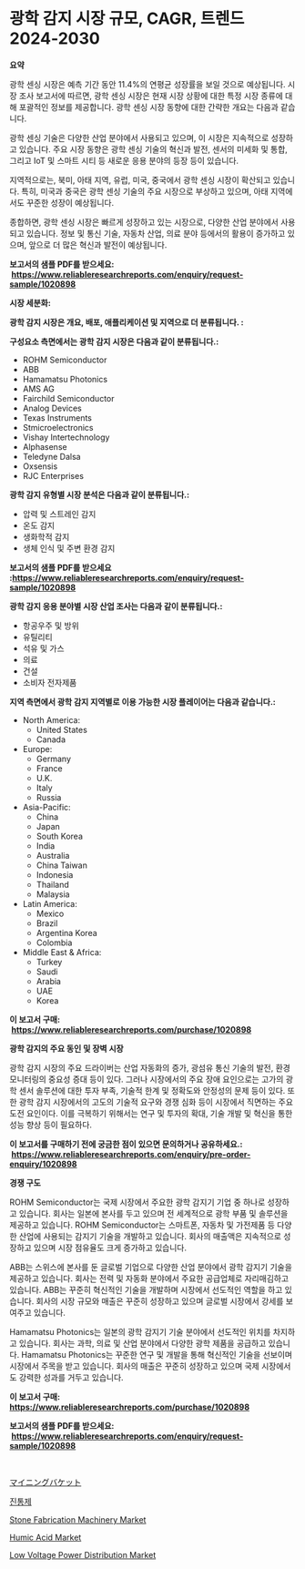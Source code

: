<p><h1>광학 감지 시장 규모, CAGR, 트렌드 2024-2030</h1></p><p><strong>요약</strong></p>
<p><p>광학 센싱 시장은 예측 기간 동안 11.4%의 연평균 성장률을 보일 것으로 예상됩니다. 시장 조사 보고서에 따르면, 광학 센싱 시장은 현재 시장 상황에 대한 특정 시장 종류에 대해 포괄적인 정보를 제공합니다. 광학 센싱 시장 동향에 대한 간략한 개요는 다음과 같습니다.</p><p>광학 센싱 기술은 다양한 산업 분야에서 사용되고 있으며, 이 시장은 지속적으로 성장하고 있습니다. 주요 시장 동향은 광학 센싱 기술의 혁신과 발전, 센서의 미세화 및 통합, 그리고 IoT 및 스마트 시티 등 새로운 응용 분야의 등장 등이 있습니다.</p><p>지역적으로는, 북미, 아태 지역, 유럽, 미국, 중국에서 광학 센싱 시장이 확산되고 있습니다. 특히, 미국과 중국은 광학 센싱 기술의 주요 시장으로 부상하고 있으며, 아태 지역에서도 꾸준한 성장이 예상됩니다.</p><p>종합하면, 광학 센싱 시장은 빠르게 성장하고 있는 시장으로, 다양한 산업 분야에서 사용되고 있습니다. 정보 및 통신 기술, 자동차 산업, 의료 분야 등에서의 활용이 증가하고 있으며, 앞으로 더 많은 혁신과 발전이 예상됩니다.</p></p>
<p><strong>보고서의 샘플 PDF를 받으세요: &nbsp;<a href="https://www.reliableresearchreports.com/enquiry/request-sample/1020898">https://www.reliableresearchreports.com/enquiry/request-sample/1020898</a></strong></p>
<p><strong>시장 세분화:</strong></p>
<p><strong> 광학 감지 시장은 개요, 배포, 애플리케이션 및 지역으로 더 분류됩니다. :</strong></p>
<p><strong>구성요소 측면에서는 광학 감지 시장은 다음과 같이 분류됩니다.:</strong></p>
<p><ul><li>ROHM Semiconductor</li><li>ABB</li><li>Hamamatsu Photonics</li><li>AMS AG</li><li>Fairchild Semiconductor</li><li>Analog Devices</li><li>Texas Instruments</li><li>Stmicroelectronics</li><li>Vishay Intertechnology</li><li>Alphasense</li><li>Teledyne Dalsa</li><li>Oxsensis</li><li>RJC Enterprises</li></ul></p>
<p><strong> 광학 감지 유형별 시장 분석은 다음과 같이 분류됩니다.:</strong></p>
<p><ul><li>압력 및 스트레인 감지</li><li>온도 감지</li><li>생화학적 감지</li><li>생체 인식 및 주변 환경 감지</li></ul></p>
<p><strong>보고서의 샘플 PDF를 받으세요 :<a href="https://www.reliableresearchreports.com/enquiry/request-sample/1020898">https://www.reliableresearchreports.com/enquiry/request-sample/1020898</a></strong></p>
<p><strong> 광학 감지 응용 분야별 시장 산업 조사는 다음과 같이 분류됩니다.:</strong></p>
<p><ul><li>항공우주 및 방위</li><li>유틸리티</li><li>석유 및 가스</li><li>의료</li><li>건설</li><li>소비자 전자제품</li></ul></p>
<p><strong>지역 측면에서 광학 감지 지역별로 이용 가능한 시장 플레이어는 다음과 같습니다.:</strong></p>
<p><ul>
    <li>
        North America:
        <ul>
            <li>United States</li>
            <li>Canada</li>
        </ul>
    </li>
    <li>
        Europe:
        <ul>
            <li>Germany</li>
            <li>France</li>
            <li>U.K.</li>
            <li>Italy</li>
            <li>Russia</li>
        </ul>
    </li>
    <li>
        Asia-Pacific:
        <ul>
            <li>China</li>
            <li>Japan</li>
            <li>South Korea</li>
            <li>India</li>
            <li>Australia</li>
            <li>China Taiwan</li>
            <li>Indonesia</li>
            <li>Thailand</li>
            <li>Malaysia</li>
        </ul>
    </li>
    <li>
        Latin America:
        <ul>
            <li>Mexico</li>
            <li>Brazil</li>
            <li>Argentina Korea</li>
            <li>Colombia</li>
        </ul>
    </li>
    <li>
        Middle East & Africa:
        <ul>
            <li>Turkey</li>
            <li>Saudi</li>
            <li>Arabia</li>
            <li>UAE</li>
            <li>Korea</li>
        </ul>
    </li>
    </ul></p>
<p><strong>이 보고서 구매: &nbsp;<a href="https://www.reliableresearchreports.com/purchase/1020898">https://www.reliableresearchreports.com/purchase/1020898</a></strong></p>
<p><strong>광학 감지의 주요 동인 및 장벽 시장</strong></p>
<p><p>광학 감지 시장의 주요 드라이버는 산업 자동화의 증가, 광섬유 통신 기술의 발전, 환경 모니터링의 중요성 증대 등이 있다. 그러나 시장에서의 주요 장애 요인으로는 고가의 광학 센서 솔루션에 대한 투자 부족, 기술적 한계 및 정확도와 안정성의 문제 등이 있다. 또한 광학 감지 시장에서의 고도의 기술적 요구와 경쟁 심화 등이 시장에서 직면하는 주요 도전 요인이다. 이를 극복하기 위해서는 연구 및 투자의 확대, 기술 개발 및 혁신을 통한 성능 향상 등이 필요하다.</p></p>
<p><strong>이 보고서를 구매하기 전에 궁금한 점이 있으면 문의하거나 공유하세요.: &nbsp;<a href="https://www.reliableresearchreports.com/enquiry/pre-order-enquiry/1020898">https://www.reliableresearchreports.com/enquiry/pre-order-enquiry/1020898</a></strong></p>
<p><strong>경쟁 구도</strong></p>
<p><p>ROHM Semiconductor는 국제 시장에서 주요한 광학 감지기 기업 중 하나로 성장하고 있습니다. 회사는 일본에 본사를 두고 있으며 전 세계적으로 광학 부품 및 솔루션을 제공하고 있습니다. ROHM Semiconductor는 스마트폰, 자동차 및 가전제품 등 다양한 산업에 사용되는 감지기 기술을 개발하고 있습니다. 회사의 매출액은 지속적으로 성장하고 있으며 시장 점유율도 크게 증가하고 있습니다.</p><p>ABB는 스위스에 본사를 둔 글로벌 기업으로 다양한 산업 분야에서 광학 감지기 기술을 제공하고 있습니다. 회사는 전력 및 자동화 분야에서 주요한 공급업체로 자리매김하고 있습니다. ABB는 꾸준히 혁신적인 기술을 개발하며 시장에서 선도적인 역할을 하고 있습니다. 회사의 시장 규모와 매출은 꾸준히 성장하고 있으며 글로벌 시장에서 강세를 보여주고 있습니다.</p><p>Hamamatsu Photonics는 일본의 광학 감지기 기술 분야에서 선도적인 위치를 차지하고 있습니다. 회사는 과학, 의료 및 산업 분야에서 다양한 광학 제품을 공급하고 있습니다. Hamamatsu Photonics는 꾸준한 연구 및 개발을 통해 혁신적인 기술을 선보이며 시장에서 주목을 받고 있습니다. 회사의 매출은 꾸준히 성장하고 있으며 국제 시장에서도 강력한 성과를 거두고 있습니다.</p></p>
<p><strong>이 보고서 구매: &nbsp; <a href="https://www.reliableresearchreports.com/purchase/1020898">https://www.reliableresearchreports.com/purchase/1020898</a></strong></p>
<p><strong>보고서의 샘플 PDF를 받으세요: &nbsp;<a href="https://www.reliableresearchreports.com/enquiry/request-sample/1020898">https://www.reliableresearchreports.com/enquiry/request-sample/1020898</a></strong><strong></strong></p>
<p>&nbsp;</p>
<p><p><a href="https://github.com/ihabdkwlxs948/Market-Research-Report-List-1/blob/main/4593502189544.md">マイニングバケット</a></p><p><a href="https://github.com/hxzi07639916/Market-Research-Report-List-1/blob/main/3319920189359.md">진통제</a></p><p><a href="https://issuu.com/reportprime-2/docs/stone-fabrication-machinery-market-size-2030.pptx">Stone Fabrication Machinery Market</a></p><p><a href="https://github.com/mabutironaldo/Market-Research-Report-List-3/blob/main/humic-acid-market.md">Humic Acid Market</a></p><p><a href="https://view.publitas.com/reportprime-1/low-voltage-power-distribution-market-size-2024-2031-global-industrial-analysis-key-geographical-regions-market-share-top-key-players-product-types-and-forecast-research-report/">Low Voltage Power Distribution Market</a></p></p>